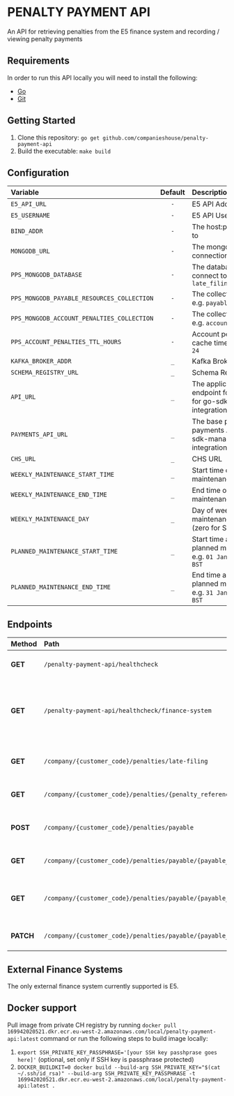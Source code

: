 # PENALTY PAYMENT API

An API for retrieving penalties from the E5 finance system and recording / viewing penalty payments

## Requirements
In order to run this API locally you will need to install the following:

- [Go](https://golang.org/doc/install)
- [Git](https://git-scm.com/downloads)

## Getting Started
1. Clone this repository: `go get github.com/companieshouse/penalty-payment-api`
1. Build the executable: `make build`

## Configuration
| Variable                                   | Default | Description                                                           |
|:-------------------------------------------|:-------:|:----------------------------------------------------------------------|
| `E5_API_URL`                               |   `-`   | E5 API Address                                                        |
| `E5_USERNAME`                              |   `-`   | E5 API Username                                                       |
| `BIND_ADDR`                                |   `-`   | The host:port to bind to                                              |
| `MONGODB_URL`                              |   `-`   | The mongo db connection string                                        |
| `PPS_MONGODB_DATABASE`                     |   `-`   | The database name to connect to e.g. `late_filing_penalties`          |
| `PPS_MONGODB_PAYABLE_RESOURCES_COLLECTION` |   `-`   | The collection name e.g. `payable_resources`                          |
| `PPS_MONGODB_ACCOUNT_PENALTIES_COLLECTION` |   `-`   | The collection name e.g. `account_penalties`                          |
| `PPS_ACCOUNT_PENALTIES_TTL_HOURS`          |   `-`   | Account penalties cache time to live  e.g. `24`                       |
| `KAFKA_BROKER_ADDR`                        |   `_`   | Kafka Broker Address                                                  |
| `SCHEMA_REGISTRY_URL`                      |   `_`   | Schema Registry URL                                                   |
| `API_URL`                                  |   `_`   | The application endpoint for the API, for go-sdk-manager integration  |
| `PAYMENTS_API_URL`                         |   `_`   | The base path for the payments API, for go-sdk-manager integration    |
| `CHS_URL`                                  |   `_`   | CHS URL                                                               |
| `WEEKLY_MAINTENANCE_START_TIME`            |   `_`   | Start time of weekly maintenance e.g. `0700`                          |
| `WEEKLY_MAINTENANCE_END_TIME`              |   `_`   | End time of weekly maintenance e.g. `0730`                            |
| `WEEKLY_MAINTENANCE_DAY`                   |   `_`   | Day of weekly maintenance e.g. `0` (zero for Sunday)                  |
| `PLANNED_MAINTENANCE_START_TIME`           |   `_`   | Start time and date of planned maintenance e.g. `01 Jan 19 15:04 BST` |
| `PLANNED_MAINTENANCE_END_TIME`             |   `_`   | End time and date of planned maintenance e.g. `31 Jan 19 16:59 BST`   |

## Endpoints

| Method    | Path                                                              | Description                                                           |
|:----------|:------------------------------------------------------------------|:----------------------------------------------------------------------|
| **GET**   | `/penalty-payment-api/healthcheck`                                | Standard healthcheck endpoint                                         |
| **GET**   | `/penalty-payment-api/healthcheck/finance-system`                 | Healthcheck endpoint to check whether the finance system is available |
| **GET**   | `/company/{customer_code}/penalties/late-filing`                  | List the late filing penalties for a company                          |
| **GET**   | `/company/{customer_code}/penalties/{penalty_reference_type}`     | List the financial penalties                                          |
| **POST**  | `/company/{customer_code}/penalties/payable`                      | Create a payable penalty resource                                     |
| **GET**   | `/company/{customer_code}/penalties/payable/{payable_ref}`         | Get a payable resource                                                |
| **GET**   | `/company/{customer_code}/penalties/payable/{payable_ref}/payment` | List the cost items related to the penalty resource                   |
| **PATCH** | `/company/{customer_code}/penalties/payable/{payable_ref}/payment` | Mark the resource as paid                                             |

## External Finance Systems
The only external finance system currently supported is E5.

## Docker support

Pull image from private CH registry by running `docker pull 169942020521.dkr.ecr.eu-west-2.amazonaws.com/local/penalty-payment-api:latest` command or run the following steps to build image locally:

1. `export SSH_PRIVATE_KEY_PASSPHRASE='[your SSH key passhprase goes here]'` (optional, set only if SSH key is passphrase protected)
2. `DOCKER_BUILDKIT=0 docker build --build-arg SSH_PRIVATE_KEY="$(cat ~/.ssh/id_rsa)" --build-arg SSH_PRIVATE_KEY_PASSPHRASE -t 169942020521.dkr.ecr.eu-west-2.amazonaws.com/local/penalty-payment-api:latest .`
